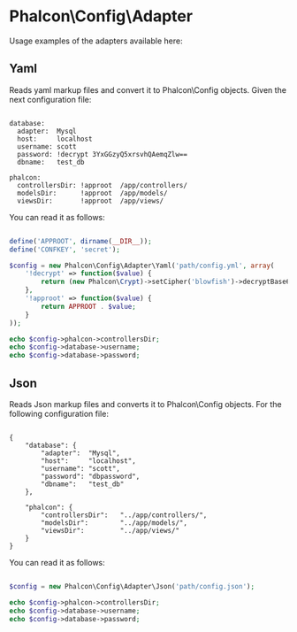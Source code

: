 Phalcon\Config\Adapter
======================

Usage examples of the adapters available here:

Yaml
----
Reads yaml markup files and convert it to Phalcon\Config objects. Given the next configuration file:

```

database:
  adapter:  Mysql
  host:     localhost
  username: scott
  password: !decrypt 3YxGGzyQ5xrsvhQAemqZlw==
  dbname:   test_db

phalcon:
  controllersDir: !approot  /app/controllers/
  modelsDir:      !approot  /app/models/
  viewsDir:       !approot  /app/views/

```

You can read it as follows:

```php

define('APPROOT', dirname(__DIR__));
define('CONFKEY', 'secret');

$config = new Phalcon\Config\Adapter\Yaml('path/config.yml', array(
	'!decrypt' => function($value) {
		return (new Phalcon\Crypt)->setCipher('blowfish')->decryptBase64($value, CONFKEY);
	},
	'!approot' => function($value) {
		return APPROOT . $value;
	}
));

echo $config->phalcon->controllersDir;
echo $config->database->username;
echo $config->database->password;

```

Json
----
Reads Json markup files and converts it to Phalcon\Config objects. For the following configuration file:

```

{
    "database": {
        "adapter":  "Mysql",
        "host":     "localhost",
        "username": "scott",
        "password": "dbpassword",
        "dbname":   "test_db"
    },

    "phalcon": {
        "controllersDir":   "../app/controllers/",
        "modelsDir":        "../app/models/",
        "viewsDir":         "../app/views/"
    }
}

```

You can read it as follows:

```php

$config = new Phalcon\Config\Adapter\Json('path/config.json');

echo $config->phalcon->controllersDir;
echo $config->database->username;
echo $config->database->password;

```